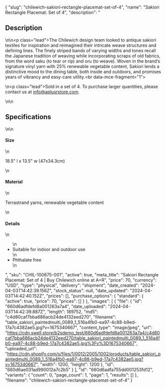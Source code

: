{
  "slug": "chilewich-sakiori-rectangle-placemat-set-of-4",
  "name": "Sakiori Rectangle Placemat: Set of 4",
  "description": "<h2>Description</h2>\n<!-- split -->\n<p class=\"lead\">The Chilewich design team looked to antique sakiori textiles for inspiration and reimagined their intricate weave structures and defining lines. The finely striped bands of varying widths and tones recall the Japanese tradition of weaving while incorporating scraps of old fabrics, from the word saku (to tear or rip) and oru (to weave). Woven in the brand’s signature vinyl yarn with 25% renewable vegetable content, Sakiori lends a distinctive mood to the dining table, both inside and outdoors, and promises years of vibrancy and easy-care utility.<br data-mce-fragment=\"1\"></p>\n<p class=\"lead\">Sold in a set of 4. To purchase larger quantities, please contact us at info@aplusrstore.com.</p>\n<!-- split -->\n<h2>Specifications</h2>\n<!-- split -->\n<h4>Size</h4>\n<p>18.5\" l x 13.5\" w (47x34.3cm)</p>\n<h4>Material</h4>\n<p>Terrastrand yarns, renewable vegetable content</p>\n<h4>Details</h4>\n<ul>\n<li>Suitable for indoor and outdoor use</li>\n<li>Phthalate free</li>\n</ul>",
  "sku": "CHIL-100675-001",
  "active": true,
  "meta_title": "Sakiori Rectangle Placemat: Set of 4 | Buy  Chilewich online at A+R",
  "price": 70,
  "currency": "USD",
  "type": "physical",
  "delivery": "shipment",
  "date_created": "2024-04-03T14:42:39.156Z",
  "stock_status": null,
  "date_updated": "2024-04-03T14:42:40.152Z",
  "prices": [],
  "purchase_options": {
    "standard": {
      "active": true,
      "price": 70,
      "prices": []
    }
  },
  "images": [
    {
      "file": {
        "id": "660d6adfdefd8a001263a7a4",
        "date_uploaded": "2024-04-03T14:42:39.887Z",
        "length": 189752,
        "md5": "c4d80caf7bba686acb24de4132eed270",
        "filename": "table_sakiori_paintedmulti_0089_1_516a4fb0-ea97-4c88-b9ed-17a7c4382ae5.jpg?v=1675340667",
        "content_type": "image/jpeg",
        "url": "https://cdn.swell.store/b2sdemo_test/660d6adfdefd8a001263a7a4/c4d80caf7bba686acb24de4132eed270/table_sakiori_paintedmulti_0089_1_516a4fb0-ea97-4c88-b9ed-17a7c4382ae5.jpg%3Fv%3D1675340667",
        "uploaded_url": "https://cdn.shopify.com/s/files/1/0012/2005/1002/products/table_sakiori_paintedmulti_0089_1_516a4fb0-ea97-4c88-b9ed-17a7c4382ae5.jpg?v=1675340667",
        "width": 1200,
        "height": 1200
      },
      "id": "660d6ae031ad990012a7c2b5"
    }
  ],
  "id": "660d6adfa755dd001253fd12",
  "variants": {
    "count": 0,
    "page_count": 1,
    "page": 1,
    "results": []
  },
  "filename": "chilewich-sakiori-rectangle-placemat-set-of-4"
}